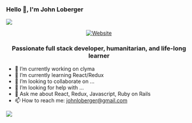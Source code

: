 ### Hello 👋, I'm John Loberger

![](https://komarev.com/ghpvc/?username=johnloberger&color=brightgreen)


   <p align="center">
      <a href="https://jloberger.com">
         <img align="center" src="https://img.shields.io/badge/JLOBERGER.COM-UP-brightgreen?style=for-the-badge" alt="Website" style="max-width:100%;">
      </a>

   </p>

<h3 align="center">Passionate full stack developer, humanitarian, and life-long learner</h3>

- 🔭 I’m currently working on clyma
- 🌱 I’m currently learning React/Redux
- 👯 I’m looking to collaborate on ...
- 🤔 I’m looking for help with ...
- 💬 Ask me about React, Redux, Javascript, Ruby on Rails
- 📫 How to reach me: johnloberger@gmail.com

<img align="center" src="https://github-readme-7ma7x.vercel.app/api?username=johnloberger&hide=stars&show_icons=true&title_color=fff&icon_color=79ff97&text_color=9f9f9f&bg_color=151515" />
